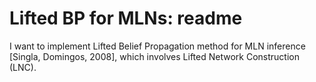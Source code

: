 # Lifted BP for MLNs: readme
I want to implement Lifted Belief Propagation method for MLN inference [Singla, Domingos, 2008], which involves Lifted Network Construction (LNC).
